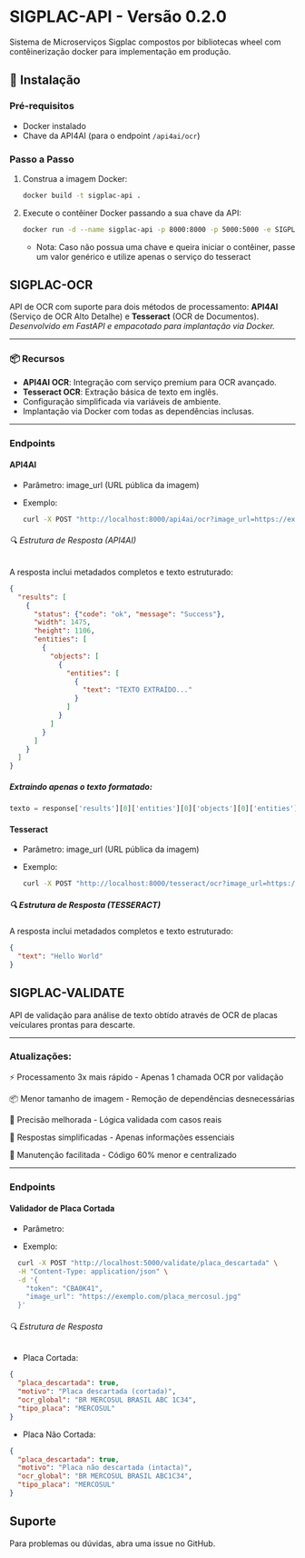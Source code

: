 # SIGPLAC-API - Versão 0.2.0

Sistema de Microserviços Sigplac compostos por bibliotecas wheel com contêinerização docker para implementação em produção. 


## 🚀 Instalação

### Pré-requisitos
- Docker instalado
- Chave da API4AI (para o endpoint `/api4ai/ocr`)

### Passo a Passo
1. Construa a imagem Docker:
   ```bash
   docker build -t sigplac-api .
    ```

2. Execute o contêiner Docker passando a sua chave da API:
   ```bash
   docker run -d --name sigplac-api -p 8000:8000 -p 5000:5000 -e SIGPLAC_API4AI_KEY="sua_chave_aqui" sigplac-api
    ```
   * Nota: Caso não possua uma chave e queira iniciar o contêiner, passe um valor genérico e utilize apenas o serviço do tesseract

## SIGPLAC-OCR

API de OCR com suporte para dois métodos de processamento: **API4AI** (Serviço de OCR Alto Detalhe) e **Tesseract** (OCR de Documentos).  
*Desenvolvido em FastAPI e empacotado para implantação via Docker.*

---

### 📦 Recursos
- **API4AI OCR**: Integração com serviço premium para OCR avançado.
- **Tesseract OCR**: Extração básica de texto em inglês.
- Configuração simplificada via variáveis de ambiente.
- Implantação via Docker com todas as dependências inclusas.

---


### Endpoints

#### API4AI

* Parâmetro: image_url (URL pública da imagem)

* Exemplo:
   ```bash
  curl -X POST "http://localhost:8000/api4ai/ocr?image_url=https://exemplo.com/imagem.png"
  ```

###### 🔍 Estrutura de Resposta (API4AI)

A resposta inclui metadados completos e texto estruturado:
```json
{
  "results": [
    {
      "status": {"code": "ok", "message": "Success"},
      "width": 1475,
      "height": 1106,
      "entities": [
        {
          "objects": [
            {
              "entities": [
                {
                  "text": "TEXTO EXTRAÍDO..."
                }
              ]
            }
          ]
        }
      ]
    }
  ]
}
```

##### Extraindo apenas o texto formatado:
```python
texto = response['results'][0]['entities'][0]['objects'][0]['entities'][0]['text']
```


#### Tesseract

* Parâmetro: image_url (URL pública da imagem)

* Exemplo:
   ```bash
  curl -X POST "http://localhost:8000/tesseract/ocr?image_url=https://exemplo.com/imagem.png"
  ```
##### 🔍 Estrutura de Resposta (TESSERACT)

A resposta inclui metadados completos e texto estruturado:
```json
{
  "text": "Hello World"
}
```
## SIGPLAC-VALIDATE

API de validação para análise de texto obtído através de OCR de placas veículares prontas para descarte.

---

### Atualizações: 

⚡ Processamento 3x mais rápido - Apenas 1 chamada OCR por validação

📦 Menor tamanho de imagem - Remoção de dependências desnecessárias

🎯 Precisão melhorada - Lógica validada com casos reais

📝 Respostas simplificadas - Apenas informações essenciais

🔧 Manutenção facilitada - Código 60% menor e centralizado

---


### Endpoints

#### Validador de Placa Cortada

* Parâmetro:
  
* Exemplo:
```bash
  curl -X POST "http://localhost:5000/validate/placa_descartada" \
  -H "Content-Type: application/json" \
  -d '{
    "token": "CBA0K41",
    "image_url": "https://exemplo.com/placa_mercosul.jpg"
  }'
```
###### 🔍 Estrutura de Resposta 

* Placa Cortada:
```json
{
  "placa_descartada": true,
  "motivo": "Placa descartada (cortada)",
  "ocr_global": "BR MERCOSUL BRASIL ABC 1C34",
  "tipo_placa": "MERCOSUL"
}
```
* Placa Não Cortada:
```json
{
  "placa_descartada": true,
  "motivo": "Placa não descartada (intacta)",
  "ocr_global": "BR MERCOSUL BRASIL ABC1C34",
  "tipo_placa": "MERCOSUL"
}
```

## Suporte
Para problemas ou dúvidas, abra uma issue no GitHub.


